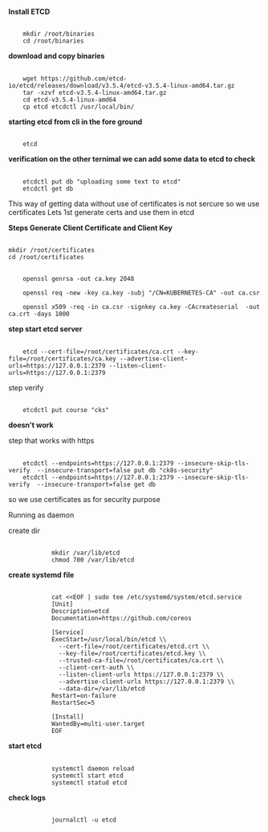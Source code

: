 **Install ETCD**

##
        mkdir /root/binaries
        cd /root/binaries
**download and copy binaries** 
##
        wget https://github.com/etcd-io/etcd/releases/download/v3.5.4/etcd-v3.5.4-linux-amd64.tar.gz
        tar -xzvf etcd-v3.5.4-linux-amd64.tar.gz
        cd etcd-v3.5.4-linux-amd64
        cp etcd etcdctl /usr/local/bin/
**starting etcd from cli in the fore ground**
##
        etcd

**verification on the other ternimal we can add some data to etcd to check**
##
        etcdctl put db "uploading some text to etcd"
        etcdctl get db

This way of getting data without use of certificates is not sercure so we use certificates
Lets 1st generate certs and use them in etcd

**Steps Generate Client Certificate and Client Key**
##
    mkdir /root/certificates
    cd /root/certificates

##
        openssl genrsa -out ca.key 2048

        openssl req -new -key ca.key -subj "/CN=KUBERNETES-CA" -out ca.csr

        openssl x509 -req -in ca.csr -signkey ca.key -CAcreateserial  -out ca.crt -days 1000

**step start etcd server**

##
        etcd --cert-file=/root/certificates/ca.crt --key-file=/root/certificates/ca.key --advertise-client-urls=https://127.0.0.1:2379 --listen-client-urls=https://127.0.0.1:2379

step verify
##
        etcdctl put course "cks"
**doesn't work**

step that works with https
##
        etcdctl --endpoints=https://127.0.0.1:2379 --insecure-skip-tls-verify  --insecure-transport=false put db "ck8s-security"
        etcdctl --endpoints=https://127.0.0.1:2379 --insecure-skip-tls-verify  --insecure-transport=false get db

so we use certificates as for security purpose

Running as daemon

create dir
##
                mkdir /var/lib/etcd
                chmod 700 /var/lib/etcd
**create systemd file**
##
                cat <<EOF | sudo tee /etc/systemd/system/etcd.service
                [Unit]
                Description=etcd
                Documentation=https://github.com/coreos

                [Service]
                ExecStart=/usr/local/bin/etcd \\
                  --cert-file=/root/certificates/etcd.crt \\
                  --key-file=/root/certificates/etcd.key \\
                  --trusted-ca-file=/root/certificates/ca.crt \\
                  --client-cert-auth \\
                  --listen-client-urls https://127.0.0.1:2379 \\
                  --advertise-client-urls https://127.0.0.1:2379 \\
                  --data-dir=/var/lib/etcd
                Restart=on-failure
                RestartSec=5

                [Install]
                WantedBy=multi-user.target
                EOF
**start etcd**
##
                systemctl daemon reload
                systemctl start etcd
                systemctl statud etcd

**check logs**
##
                journalctl -u etcd





